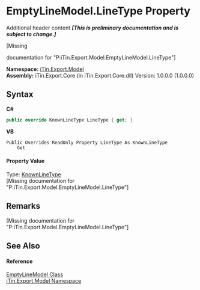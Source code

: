 # EmptyLineModel.LineType Property 
Additional header content _**\[This is preliminary documentation and is subject to change.\]**_

\[Missing <summary> documentation for "P:iTin.Export.Model.EmptyLineModel.LineType"\]

**Namespace:**&nbsp;<a href="ef57ffcc-e95e-b212-5a46-9aa6f5a3511f">iTin.Export.Model</a><br />**Assembly:**&nbsp;iTin.Export.Core (in iTin.Export.Core.dll) Version: 1.0.0.0 (1.0.0.0)

## Syntax

**C#**<br />
``` C#
public override KnownLineType LineType { get; }
```

**VB**<br />
``` VB
Public Overrides ReadOnly Property LineType As KnownLineType
	Get
```


#### Property Value
Type: <a href="49a6979c-f5e7-26e0-9b9c-dbaf8d9d7659">KnownLineType</a><br />\[Missing <value> documentation for "P:iTin.Export.Model.EmptyLineModel.LineType"\]

## Remarks
\[Missing <remarks> documentation for "P:iTin.Export.Model.EmptyLineModel.LineType"\]

## See Also


#### Reference
<a href="c5711065-3fc2-eefc-f5c0-b487d111663e">EmptyLineModel Class</a><br /><a href="ef57ffcc-e95e-b212-5a46-9aa6f5a3511f">iTin.Export.Model Namespace</a><br />